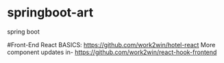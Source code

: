# springboot-art
 spring boot 

 #Front-End React
 BASICS:
 https://github.com/work2win/hotel-react
 More component updates in-
 https://github.com/work2win/react-hook-frontend 

